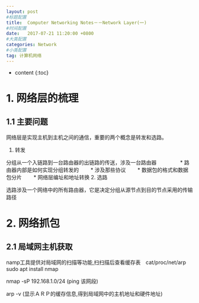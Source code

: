 ```yaml
---
layout: post
#标题配置
title:  Computer Networking Notes－－Network Layer(一)
#时间配置
date:   2017-07-21 11:20:00 +0800
#大类配置
categories: Network
#小类配置
tag: 计算机网络
---
```


* content
{:toc}

# 1. 网络层的梳理
## 1.1 主要问题
网络层是实现主机到主机之间的通信，重要的两个概念是转发和选路。

1. 转发

分组从一个入链路到一台路由器的出链路的传送，涉及一台路由器
　　
　　* 路由器内部是如何实现分组转发的
　　* 涉及那些协议
　　* 数据包的格式和数据包分片
　　* 网络层编址和地址转换
2. 选路

选路涉及一个网络中的所有路由器，它是决定分组从源节点到目的节点采用的传输路径





# 2. 网络抓包
## 2.1 局域网主机获取
namp工具提供对局域网的扫描等功能,扫扫描后查看缓存表　cat/proc/net/arp<br/>
sudo apt install nmap

nmap -sP 192.168.1.0/24 (ping 该网段)

arp -v (显示ＡＲＰ的缓存信息,得到局域网中的主机地址和硬件地址)